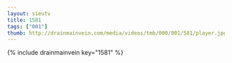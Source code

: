 ```yaml
--- 
layout: sieutv
title: 1581
tags: ["001"]
thumb: http://drainmainvein.com/media/videos/tmb/000/001/581/player.jpg
---
```

{% include drainmainvein key="1581" %} 
